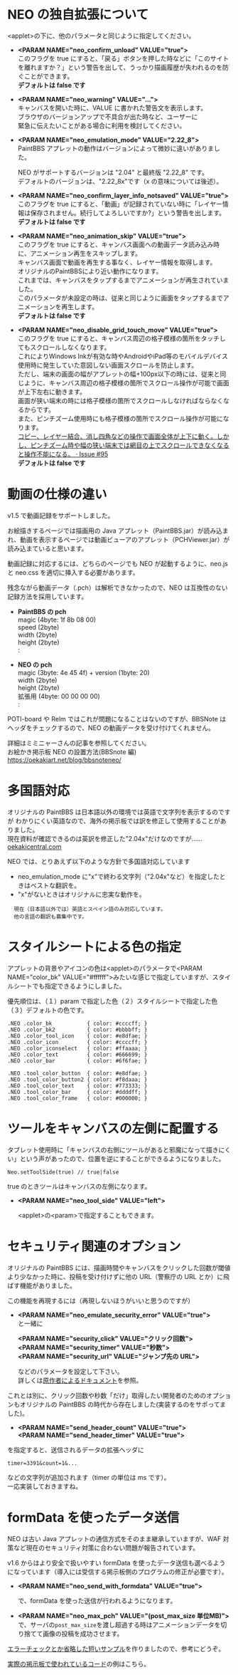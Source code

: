 # NEO の独自拡張について

&lt;applet>の下に、他のパラメータと同じように指定してください。

- **&lt;PARAM NAME="neo_confirm_unload" VALUE="true">**  
  このフラグを true にすると、「戻る」ボタンを押した時などに「このサイトを離れますか？」という警告を出して、うっかり描画履歴が失われるのを防ぐことができます。  
  **デフォルトは false です**

- **&lt;PARAM NAME="neo_warning" VALUE="...">**  
  キャンバスを開いた時に、VALUE に書かれた警告文を表示します。  
  ブラウザのバージョンアップで不具合が出た時など、ユーザーに  
  緊急に伝えたいことがある場合に利用を検討してください。

- **&lt;PARAM NAME="neo_emulation_mode" VALUE="2.22_8">**  
  PaintBBS アプレットの動作はバージョンによって微妙に違いがありました。

  NEO がサポートするバージョンは "2.04" と最終版 "2.22_8" です。  
  デフォルトのバージョンは、"2.22_8x"です（x の意味については後述）。

- **&lt;PARAM NAME="neo_confirm_layer_info_notsaved" VALUE="true">**  
  このフラグを true にすると、「動画」が記録されていない時に「レイヤー情報は保存されません。続行してよろしいですか?」という警告を出します。  
  **デフォルトは false です**

- **&lt;PARAM NAME="neo_animation_skip" VALUE="true">**  
  このフラグを true にすると、キャンバス画面への動画データ読み込み時に、アニメーション再生をスキップします。  
  キャンバス画面で動画を再生する事なく、レイヤー情報を取得します。  
  オリジナルのPaintBBSにより近い動作になります。  
  これまでは、キャンバスをタップするまでアニメーションが再生されていました。  
  このパラメータが未設定の時は、従来と同じように画面をタップするまでアニメーションを再生します。       
  **デフォルトは false です**  

- **&lt;PARAM NAME="neo_disable_grid_touch_move" VALUE="true">**  
  このフラグを true にすると、キャンバス周辺の格子模様の箇所をタッチしてもスクロールしなくなります。  
  これによりWindows Inkが有効な時やAndroidやiPad等のモバイルデバイス使用時に発生していた意図しない画面スクロールを防止します。  
  ただし、端末の画面の幅がアプレットの幅+100px以下の時には、従来と同じように、キャンバス周辺の格子模様の箇所でスクロール操作が可能で画面が上下左右に動きます。  
  画面が狭い端末の時には格子模様の箇所でスクロールしなければならなくなるからです。  
  また、ピンチズーム使用時にも格子模様の箇所でスクロール操作が可能になります。  
  [コピー、レイヤー結合、消し四角などの操作で画面全体が上下に動く。しかし、ピンチズーム時や幅の狭い端末では網目の上でスクロールできなくなると操作不能になる。 · Issue #95](https://funige.github.io/neo/issues/95.html)  
  **デフォルトは false です**  


# 動画の仕様の違い

v1.5 で動画記録をサポートしました。

お絵描きするページでは描画用の Java アプレット（PaintBBS.jar）が読み込まれ、動画を表示するページでは動画ビューアのアプレット（PCHViewer.jar）が読み込まていると思います。

動画記録に対応するには、どちらのページでも NEO が起動するように、neo.js と neo.css を適切に挿入する必要があります。

残念ながら動画データ（.pch）は解析できなかったので、NEO は互換性のない記録方法を採用しています。

- **PaintBBS の pch**  
  magic (4byte: 1f 8b 08 00)  
  speed (2byte)  
  width (2byte)  
  height (2byte)  
  :

- **NEO の pch**  
  magic (3byte: 4e 45 4f) + version (1byte: 20)  
  width (2byte)  
  height (2byte)  
  拡張用 (4byte: 00 00 00 00)  
  :

POTI-board や Relm ではこれが問題になることはないのですが、BBSNote はヘッダをチェックするので、NEO の動画データを受け付けてくれません。

詳細はミミニャーさんの記事を参照してください。  
お絵かき掲示板 NEO の設置方法(BBSnote 編)
https://oekakiart.net/blog/bbsnoteneo/

# 多国語対応

オリジナルの PaintBBS は日本語以外の環境では英語で文字列を表示するのですが
わかりにくい英語なので、海外の掲示板では訳を修正して使用することがありました。  
 現在資料が確認できるのは英訳を修正した"2.04x"だけなのですが……  
 [oekakicentral.com](http://www.oekakicentral.com/tutorials/paintbbs.html)

NEO では、とりあえず以下のような方針で多国語対応しています

- neo_emulation_mode に"x"で終わる文字列（"2.04x"など）を指定したときはベストな翻訳を。
- "x"がないときはオリジナルに忠実な動作を。

```
  現在（日本語以外では）英語とスペイン語のみ対応しています。
  他の言語の翻訳も募集中です。
```

# スタイルシートによる色の指定

アプレットの背景やアイコンの色は&lt;applet>のパラメータで&lt;PARAM NAME="color_bk" VALUE="#ffffff">みたいな感じで指定していますが、スタイルシートでも指定できるようにしました。

優先順位は、（１）param で指定した色（２）スタイルシートで指定した色（３）デフォルトの色です。

    .NEO .color_bk           { color: #ccccff; }
    .NEO .color_bk2          { color: #bbbbff; }
    .NEO .color_tool_icon    { color: #e8dfae; }
    .NEO .color_icon         { color: #ccccff; }
    .NEO .color_iconselect   { color: #ffaaaa; }
    .NEO .color_text         { color: #666699; }
    .NEO .color_bar          { color: #6f6fae; }

    .NEO .tool_color_button  { color: #e8dfae; }
    .NEO .tool_color_button2 { color: #f8daaa; }
    .NEO .tool_color_text    { color: #773333; }
    .NEO .tool_color_bar     { color: #ddddff; }
    .NEO .tool_color_frame   { color: #000000; }

# ツールをキャンバスの左側に配置する

タブレット使用時に「キャンバスの右側にツールがあると邪魔になって描きにくい」という声があったので、位置を逆にすることができるようになりました。

    Neo.setToolSide(true) // true|false

true のときツールはキャンバスの左側になります。

- **&lt;PARAM NAME="neo_tool_side" VALUE="left">**

  &lt;applet>の&lt;param>で指定することもできます。

# セキュリティ関連のオプション

オリジナルの PaintBBS には、描画時間やキャンバスをクリックした回数が閾値より少なかった時に、投稿を受け付けずに他の URL（警察庁の URL とか）に飛ばす機能がありました。

この機能を再現するには（再現しないほうがいいと思うのですが）

- **&lt;PARAM NAME="neo_emulate_security_error" VALUE="true">**  
  と一緒に

  **&lt;PARAM NAME="security_click" VALUE="クリック回数">**  
  **&lt;PARAM NAME="security_timer" VALUE="秒数">**  
  **&lt;PARAM NAME="security_url" VALUE="ジャンプ先の URL">**

  などのパラメータを設定して下さい。  
  詳しくは[原作者によるドキュメント](https://hp.vector.co.jp/authors/VA016309/paintbbs/document/Readme_Shichan.html)を参照。

これとは別に、クリック回数や秒数「だけ」取得したい開発者のためのオプションもオリジナルの PaintBBS の時代から存在しました(実装するのをサポってました)。

- **&lt;PARAM NAME="send_header_count" VALUE="true">**  
  **&lt;PARAM NAME="send_header_timer" VALUE="true">**

を指定すると、送信されるデータの拡張ヘッダに

    timer=3391&count=1&...

などの文字列が追加されます（timer の単位は ms です）。  
一応実装しておきますね。

# formData を使ったデータ送信

NEO は古い Java アプレットの通信方式をそのまま継承していますが、WAF 対策など現在のセキュリティ対策に合わない問題が報告されています。

v1.6 からはより安全で扱いやすい formData を使ったデータ送信も選べるようになっています（導入には受信する掲示板側のプログラムの修正が必要です）。

- **&lt;PARAM NAME="neo_send_with_formdata" VALUE="true">**

  で、formData を使った送信が行われるようになります。
- **&lt;PARAM NAME="neo_max_pch" VALUE="(post_max_size 単位MB)">**  
で、サーバの`post_max_size`を渡し超過する時はアニメーションデータを切り捨てて画像の投稿を成功させます。


[エラーチェックとか省略した短いサンプル](sample/posttest.php)を作りましたので、参考にどうぞ。

[実際の掲示板で使われているコード](sample/sample_handler.php)の例はこちら。
